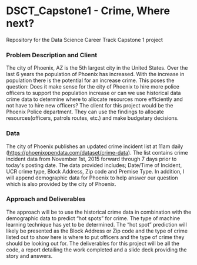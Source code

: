 # DSCT_Capstone1 - Crime, Where next?
Repository for the Data Science Career Track Capstone 1 project

### Problem Description and Client
The city of Phoenix, AZ is the 5th largest city in the United States. Over the last 6 years the population of Phoenix has increased. With the increase in population there is the potential for an increase crime. This poses the question: Does it make sense for the city of Phoenix to hire more police officers to support the population increase or can we use historical data crime data to determine where to allocate resources more efficiently and not have to hire new officers? The client for this project would be the Phoenix Police department. They can use the findings to allocate resources(officers, patrols routes, etc.) and make budgetary decisions. 

### Data
The city of Phoenix publishes an updated crime incident list at 11am daily (https://phoenixopendata.com/dataset/crime-data).  The list contains crime incident data from November 1st, 2015 forward through 7 days prior to today's posting date. The data provided  includes; Date/Time of Incident, UCR crime type, Block Address, Zip code and Premise Type. In addition, I will append demographic data for Phoenix to help answer our question which is also provided by the city of Phoenix. 

### Approach and Deliverables
The approach will be to use the historical crime data in combination with the demographic data to predict “hot spots” for crime.  The type of machine learning technique has yet to be determined. The “hot spot” prediction will likely be presented as the Block Address or Zip code and the type of crime listed out to show here is where to put officers and the type of crime they should be looking out for. The deliverables for this project will be all the code, a report detailing the work completed and a slide deck providing the story and answers.
